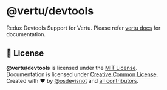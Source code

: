 # @vertu/devtools

Redux Devtools Support for Vertu. Please refer [vertu docs](https://www.npmjs.com/package/vertu#trophy-devtools) for documentation.

## :clinking_glasses: License

**@vertu/devtools** is licensed under the [MIT License](http://opensource.org/licenses/MIT).<br>
Documentation is licensed under [Creative Common License](http://creativecommons.org/licenses/by/4.0/).<br>
Created with ♥ by [@osdevisnot](https://github.com/osdevisnot) and [all contributors](https://github.com/vertu/graphs/contributors).
